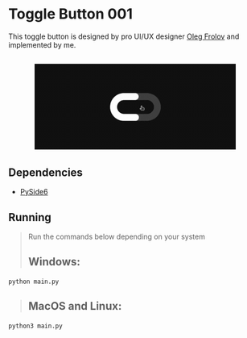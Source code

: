 # Toggle Button 001
This toggle button is designed by pro UI/UX designer [Oleg Frolov](https://dribbble.com/shots/4225063-Switcher-XXXV) and implemented by me.
##
<p align="center">
  <img width=400 src="https://github.com/parhamoyan/ToggleButton-001/blob/main/toggle-button.gif">
</p>

## Dependencies
- [PySide6](https://pypi.org/project/PySide6/)

## Running
> Run the commands below depending on your system
> ## **Windows**:
```console
python main.py
```
> ## **MacOS and Linux**:
```console
python3 main.py
```
